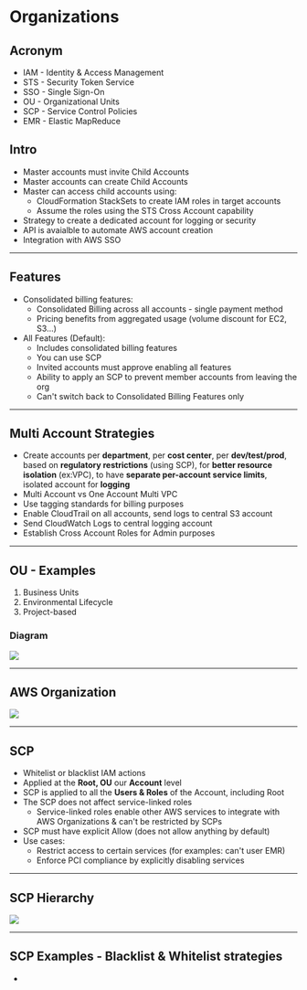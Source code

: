 # Organizations

## Acronym
* IAM - Identity & Access Management
* STS - Security Token Service
* SSO - Single Sign-On
* OU - Organizational Units
* SCP - Service Control Policies
* EMR - Elastic MapReduce

## Intro
* Master accounts must invite Child Accounts
* Master accounts can create Child Accounts
* Master can access child accounts using:
  * CloudFormation StackSets to create IAM roles in target accounts
  * Assume the roles using the STS Cross Account capability
* Strategy to create a dedicated account for logging or security
* API is avaialble to automate AWS account creation
* Integration with AWS SSO

---

## Features
* Consolidated billing features:
  * Consolidated Billing across all accounts - single payment method
  * Pricing benefits from aggregated usage (volume discount for EC2, S3...)
* All Features (Default):
  * Includes consolidated billing features
  * You can use SCP
  * Invited accounts must approve enabling all features
  * Ability to apply an SCP to prevent member accounts from leaving the org
  * Can't switch back to Consolidated Billing Features only

---

## Multi Account Strategies
* Create accounts per **department**, per **cost center**, per **dev/test/prod**, based on
  **regulatory restrictions** (using SCP), for **better resource isolation** (ex:VPC), to have
  **separate per-account service limits**, isolated account for **logging**
* Multi Account vs One Account Multi VPC
* Use tagging standards for billing purposes
* Enable CloudTrail on all accounts, send logs to central S3 account
* Send CloudWatch Logs to central logging account
* Establish Cross Account Roles for Admin purposes

---

## OU - Examples
1) Business Units
2) Environmental Lifecycle
3) Project-based

### Diagram
[<img src="https://i.imgur.com/Plm0BUb.png">](https://i.imgur.com/Plm0BUb.png)

---

## AWS Organization
[<img src="https://i.imgur.com/WmHSZNZ.png">](https://i.imgur.com/WmHSZNZ.png)

---

## SCP
* Whitelist or blacklist IAM actions
* Applied at the **Root, OU** our **Account** level
* SCP is applied to all the **Users & Roles** of the Account, including Root
* The SCP does not affect service-linked roles
  * Service-linked roles enable other AWS services to integrate with AWS Organizations
    & can't be restricted by SCPs
* SCP must have explicit Allow (does not allow anything by default)
* Use cases:
  * Restrict access to certain services (for examples: can't user EMR)
  * Enforce PCI compliance by explicitly disabling services

---

## SCP Hierarchy
[<img src="https://i.imgur.com/SGqyJvq.png">](https://i.imgur.com/SGqyJvq.png)

---

## SCP Examples - Blacklist & Whitelist strategies
* 
